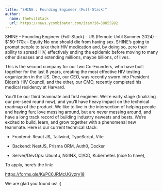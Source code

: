 ```yaml
---
title: "SHINE : Founding Engineer (Full-Stack)"
author:
  name: TheFullStack
  url: https://news.ycombinator.com/item?id=38855992
---
```

SHINE - Founding Engineer (Full-Stack) - US (Remote Until Summer 2024) - $150-170k - Equity
No one should die from having sex. SHINE’s going to prompt people to take their HIV medication and, by doing so, zero their ability to spread HIV, effectively ending the epidemic before moving to many other diseases and extending millions, maybe billions, of lives.

This is the second company for our two Co-Founders, who have built together for the last 8 years, creating the most effective HIV testing organization in the US. One, our CEO, was recently sworn into President Biden’s HIV Council, and the other, our CMO, recently completed his medical residency at Harvard.

You’ll be our third teammate and first engineer. We’re early stage (finalizing our pre-seed round now), and you’ll have heavy impact on the technical roadmap of the product. We like to live in the intersection of helping people and having fun; love messing around, but are never messing around, and have a long track record of building industry newests and bests. We’re excited to build, learn, and grow together with a phenomenal new teammate. Here is our current technical stack:

- Frontend: React JS, Tailwind, TypeScript, Vite

- Backend: NestJS, Prisma ORM, Auth0, Docker

- Server&#x2F;DevOps: Ubuntu, NGINX, CI&#x2F;CD, Kubernetes (nice to have),

To apply, here’s the link:

<a href="https:&#x2F;&#x2F;forms.gle&#x2F;KuPC6JRMcUGvzry18" rel="nofollow">https:&#x2F;&#x2F;forms.gle&#x2F;KuPC6JRMcUGvzry18</a>

We are glad you found us! :)
